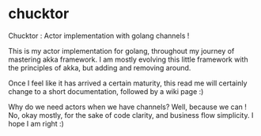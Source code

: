 # chucktor
Chucktor : Actor implementation with golang channels ! 

This is my actor implementation for golang, throughout my journey of mastering akka framework.
I am mostly evolving this little framework with the principles of akka, but adding and removing around.

Once I feel like it has arrived a certain maturity, this read me will certainly change to a short documentation, followed by
a wiki page :)

Why do we need actors when we have channels? Well, because we can ! No, okay mostly, for the sake of code clarity, and business
flow simplicity. I hope I am right :)

